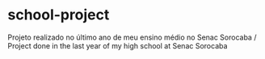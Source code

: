 # school-project
Projeto realizado no último ano de meu ensino médio no Senac Sorocaba / Project done in the last year of my high school at Senac Sorocaba
